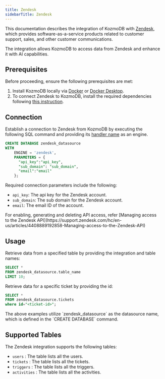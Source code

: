 ```yaml
---
title: Zendesk
sidebarTitle: Zendesk
---
```


This documentation describes the integration of KozmoDB with [Zendesk](https://www.zendesk.com/), which provides software-as-a-service products related to customer support, sales, and other customer communications.

The integration allows KozmoDB to access data from Zendesk and enhance it with AI capabilities.

## Prerequisites

Before proceeding, ensure the following prerequisites are met:

1. Install KozmoDB locally via [Docker](https://docs.kozmodb.com/setup/self-hosted/docker) or [Docker Desktop](https://docs.kozmodb.com/setup/self-hosted/docker-desktop).
2. To connect Zendesk to KozmoDB, install the required dependencies following [this instruction](https://docs.kozmodb.com/setup/self-hosted/docker#install-dependencies).

## Connection

Establish a connection to Zendesk from KozmoDB by executing the following SQL command and providing its [handler name](https://github.com/digitranslab/kozmodb/tree/main/kozmodb/integrations/handlers/zendesk_handler) as an engine.

```sql
CREATE DATABASE zendesk_datasource
WITH
    ENGINE = 'zendesk',
    PARAMETERS = {
      "api_key":"api_key",
      "sub_domain": "sub_domain",
      "email":"email"
    };
```

Required connection parameters include the following:

* `api_key`: The api key for the Zendesk account.
* `sub_domain`: The sub domain for the Zendesk account.
* `email`: The email ID of the account.

<Tip>
For enabling, generating and deleting API access, refer [Managing access to the Zendesk API](https://support.zendesk.com/hc/en-us/articles/4408889192858-Managing-access-to-the-Zendesk-API)
</Tip>

## Usage

Retrieve data from a specified table by providing the integration and table names:

```sql
SELECT *
FROM zendesk_datasource.table_name
LIMIT 10;
```

Retrieve data for a specific ticket by providing the id:

```sql
SELECT *
FROM zendesk_datasource.tickets
where id="<ticket-id>";
```


<Note>
The above examples utilize `zendesk_datasource` as the datasource name, which is defined in the `CREATE DATABASE` command.
</Note>

## Supported Tables

The Zendesk integration supports the following tables:

* `users` : The table lists all the users.
* `tickets` : The table lists all the tickets.
* `triggers` : The table lists all the triggers.
* `activities` : The table lists all the activities.